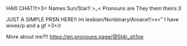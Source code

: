 HAIII CHAT!!!>3<
Names Sun/Star!! >_<
Pronouns are They them theirs:3

JUST A SIMPLE PRSN HERE!!
Im lesbian/Nonbinary/Aroace!!>v<"
I have wives/p and a gf >3+/r

More about me?!! 
https://en.pronouns.page/@St4r_sh1ne

